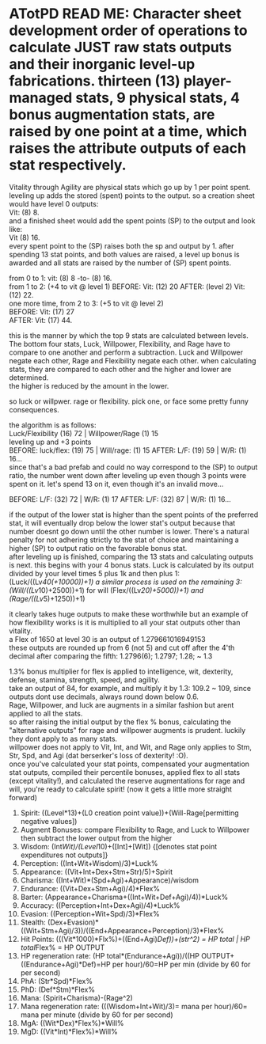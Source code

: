 # ATotPD READ ME:    Character sheet development order of operations to calculate JUST raw stats outputs and their inorganic level-up fabrications.  thirteen (13) player-managed stats, 9 physical stats, 4 bonus augmentation stats, are raised by one point at a time, which raises the attribute outputs of each stat respectively.  
Vitality through Agility are physical stats which go up by 1 per point spent. leveling up adds the stored (spent) points to the output.  so a creation sheet would have level 0 outputs:     
Vit: (8) 8.   
and a finished sheet would add the spent points (SP) to the output and look like:   
Vit (8) 16.     
every spent point to the (SP) raises both the sp and output by 1.   after spending 13 stat points, and both values are raised, a level up bonus is awarded and all stats are raised by the number of (SP) spent points. 

from 0 to 1: vit: (8) 8 -to- (8) 16.  
from 1 to 2: (+4 to vit @ level 1) BEFORE: Vit: (12) 20  AFTER: (level 2) Vit: (12) 22.  
one more time, from 2 to 3: (+5 to vit @ level 2)       
BEFORE: Vit: (17) 27  
AFTER: Vit: (17) 44.   

this is the manner by which the top 9 stats are calculated between levels. 
The bottom four stats, Luck, Willpower, Flexibility, and Rage have to compare to one another and perform a subtraction.  Luck and Willpower negate each other, Rage and Flexibility negate each other. 
when calculating stats, they are compared to each other and the higher and lower are determined.  
the higher is reduced by the amount in the lower. 

so luck or willpwer. rage or flexibility. pick one, or face some pretty funny consequences.

the algorithm is as follows:    
Luck/Flexibility (16) 72 | Willpower/Rage (1) 15      
leveling up and +3 points  
BEFORE: luck/flex: (19) 75 | Will/rage: (1) 15  AFTER: L/F: (19) 59 | W/R: (1) 16...    
since that's a bad prefab and could no way correspond to the (SP) to output ratio, the number went down after leveling up even though 3 points were spent on it.   let's spend 13 on it, even though it's an invalid move...

BEFORE: L/F: (32) 72 | W/R: (1) 17   AFTER: L/F: (32) 87 | W/R: (1) 16... 

if the output of the lower stat is higher than the spent points of the preferred stat, it will eventually drop below the lower stat's output because that number doesnt go down until the other number is lower.  There's a natural penalty for not adhering strictly to the stat of choice and maintaining a higher (SP) to output ratio on the favorable bonus stat.   
after leveling up is finished, comparing the 13 stats and calculating outputs is next. this begins with your 4 bonus stats. 
Luck is calculated by its output divided by your level times 5 plus 1k and then plus 1: (Luck/((Lv*40(+10000))+1) 
a similar process is used on the remaining 3: 
(Will/((Lv*10)+2500))+1) for will
(Flex/((Lv*20)+5000))+1) 
and (Rage/((Lv*5)+1250))+1)   

it clearly takes huge outputs to make these worthwhile but an example of how flexibility works is it is multiplied to all your stat outputs other than vitality.  
a Flex of 1650 at level 30 is an output of 1.279661016949153    
these outputs are rounded up from 6 (not 5) and cut off after the 4'th decimal after comparing the fifth: 1.2796(6); 1.2797; 1.28; ~ 1.3   

1.3% bonus multiplier for flex is applied to intelligence, wit, dexterity, defense, stamina, strength, speed, and agility.  
take an output of 84, for example, and multiply it by 1.3: 109.2 ~ 109, since outputs dont use decimals, always round down below 0.6.  
Rage, Willpower, and luck are augments in a similar fashion but arent applied to all the stats.  
so after raising the initial output by the flex % bonus, calculating the "alternative outputs" for rage and willpower augments is prudent. luckily they dont apply to as many stats.  
willpower does not apply to Vit, Int, and Wit, and Rage only applies to Stm, Str, Spd, and Agi (dat berserker's loss of dexterity! :O).  
once you've calculated your stat points, compensated your augmentation stat outputs, compiled their percentile bonuses, applied flex to all stats (except vitality!), and calculated the reserve augmentations for rage and will, you're ready to calculate spirit! (now it gets a little more straight forward)

1. Spirit: ((Level*13)+(L0 creation point value))+(Will-Rage[permitting negative values])
2. Augment Bonuses: compare Flexibility to Rage, and Luck to Willpower then subtract the lower output from the higher
8. Wisdom: (Int*Wit)/(Level*10)+([Int]+[Wit])  {[denotes stat point expenditures not outputs]}
9. Perception: ((Int+Wit+Wisdom)/3)*Luck%
10. Appearance: ((Vit+Int+Dex+Stm+Str)/5)+Spirit
11. Charisma: ((Int+Wit)*(Spd+Agi)+Appearance)/wisdom
12. Endurance: ((Vit+Dex+Stm+Agi)/4)*Flex%
13. Barter: (Appearance+Charisma+((Int+Wit+Def+Agi)/4))*Luck%
14. Accuracy: ((Perception+Int+Dex+Agi)/4)*Luck%
15. Evasion: ((Perception+Wit+Spd)/3)*Flex%
16. Stealth: (Dex+Evasion)*((Wit+Stm+Agi)/3))/((End+Appearance+Perception)/3)*Flex%
17. Hit Points: (((Vit*1000)*Flx%)+((End+Agi)*Def))+(str^2) = HP total | HP total*Flex% = HP OUTPUT
18. HP regeneration rate: (HP total*(Endurance+Agi))/((HP OUTPUT+((Endurance+Agi)*Def)=HP per hour)/60=HP per min (divide by 60 for per second)
19. PhA: (Str*Spd)*Flex%
20. PhD: (Def*Stm)*Flex%
21. Mana: (Spirit+Charisma)-(Rage^2)
22. Mana regeneration rate: (((Wisdom+Int+Wit)/3)= mana per hour)/60= mana per minute (divide by 60 for per second)
23. MgA: ((Wit*Dex)*Flex%)*Will%
24. MgD: ((Vit*Int)*Flex%)*Will%
